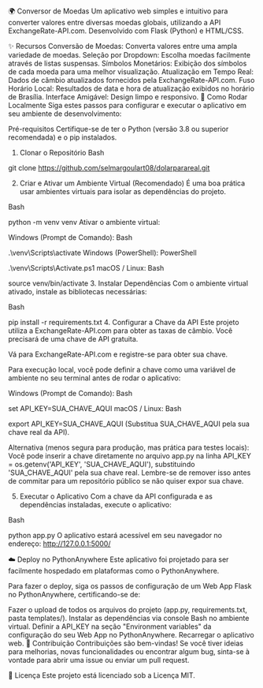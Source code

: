 🌍 Conversor de Moedas
Um aplicativo web simples e intuitivo para converter valores entre diversas moedas globais, utilizando a API ExchangeRate-API.com. Desenvolvido com Flask (Python) e HTML/CSS.

✨ Recursos
Conversão de Moedas: Converta valores entre uma ampla variedade de moedas.
Seleção por Dropdown: Escolha moedas facilmente através de listas suspensas.
Símbolos Monetários: Exibição dos símbolos de cada moeda para uma melhor visualização.
Atualização em Tempo Real: Dados de câmbio atualizados fornecidos pela ExchangeRate-API.com.
Fuso Horário Local: Resultados de data e hora de atualização exibidos no horário de Brasília.
Interface Amigável: Design limpo e responsivo.
🚀 Como Rodar Localmente
Siga estes passos para configurar e executar o aplicativo em seu ambiente de desenvolvimento:

Pré-requisitos
Certifique-se de ter o Python (versão 3.8 ou superior recomendada) e o pip instalados.

1. Clonar o Repositório
Bash

git clone https://github.com/selmargoulart08/dolarparareal.git

2. Criar e Ativar um Ambiente Virtual (Recomendado)
É uma boa prática usar ambientes virtuais para isolar as dependências do projeto.

Bash

python -m venv venv
Ativar o ambiente virtual:

Windows (Prompt de Comando):
Bash

.\venv\Scripts\activate
Windows (PowerShell):
PowerShell

.\venv\Scripts\Activate.ps1
macOS / Linux:
Bash

source venv/bin/activate
3. Instalar Dependências
Com o ambiente virtual ativado, instale as bibliotecas necessárias:

Bash

pip install -r requirements.txt
4. Configurar a Chave da API
Este projeto utiliza a ExchangeRate-API.com para obter as taxas de câmbio. Você precisará de uma chave de API gratuita.

Vá para ExchangeRate-API.com e registre-se para obter sua chave.

Para execução local, você pode definir a chave como uma variável de ambiente no seu terminal antes de rodar o aplicativo:

Windows (Prompt de Comando):
Bash

set API_KEY=SUA_CHAVE_AQUI
macOS / Linux:
Bash

export API_KEY=SUA_CHAVE_AQUI
(Substitua SUA_CHAVE_AQUI pela sua chave real da API).

Alternativa (menos segura para produção, mas prática para testes locais):
Você pode inserir a chave diretamente no arquivo app.py na linha API_KEY = os.getenv('API_KEY', 'SUA_CHAVE_AQUI'), substituindo 'SUA_CHAVE_AQUI' pela sua chave real. Lembre-se de remover isso antes de commitar para um repositório público se não quiser expor sua chave.

5. Executar o Aplicativo
Com a chave da API configurada e as dependências instaladas, execute o aplicativo:

Bash

python app.py
O aplicativo estará acessível em seu navegador no endereço: http://127.0.0.1:5000/

☁️ Deploy no PythonAnywhere
Este aplicativo foi projetado para ser facilmente hospedado em plataformas como o PythonAnywhere.

Para fazer o deploy, siga os passos de configuração de um Web App Flask no PythonAnywhere, certificando-se de:

Fazer o upload de todos os arquivos do projeto (app.py, requirements.txt, pasta templates/).
Instalar as dependências via console Bash no ambiente virtual.
Definir a API_KEY na seção "Environment variables" da configuração do seu Web App no PythonAnywhere.
Recarregar o aplicativo web.
🤝 Contribuição
Contribuições são bem-vindas! Se você tiver ideias para melhorias, novas funcionalidades ou encontrar algum bug, sinta-se à vontade para abrir uma issue ou enviar um pull request.

📄 Licença
Este projeto está licenciado sob a Licença MIT.
